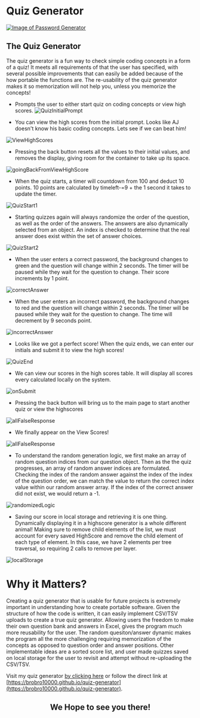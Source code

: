 # Quiz Generator

[![Image of Password Generator
](assets/images/Quiz-GeneratorSS.PNG
"PasswordGenerator Homepage")
](https://brobro10000.github.io/quiz-generator)

## **The Quiz Generator**
The quiz generator is a fun way to check simple coding concepts in a form of a quiz! It meets all requirements of that the user has specified, with several possible improvements that can easily be added because of the how portable the functions are. The re-usability of the quiz generator makes it so memorization will not help you, unless you memorize the concepts!



- Prompts the user to either start quiz on coding concepts or view high scores. 
![QuizInitialPrompt](assets/images/Quiz-GeneratorSS.PNG)


- You can view the high scores from the initial prompt. Looks like AJ doesn't know his basic coding concepts. Lets see if we can beat him!

![ViewHighScores](assets/images/viewhighscoresSS.PNG)


- Pressing the back button resets all the values to their initial values, and removes the display, giving room for the container to take up its space.

![goingBackFromViewHighScore](assets/images/onBackSS.PNG)


- When the quiz starts, a timer will countdown from 100 and deduct 10 points. 10 points are calculated by timeleft-=9 + the 1 second it takes to update the timer. 

![QuizStart1](assets/images/onQuizStartSS.PNG)


- Starting quizzes again will always randomize the order of the question, as well as the order of the answers. The answers are also dynamically selected from an object. An index is checked to determine that the real answer does exist within the set of answer choices.

![QuizStart2](assets/images/randomQandASS.PNG)


- When the user enters a correct password, the background changes to green and the question will change within 2 seconds. The timer will be paused while they wait for the question to change. Their score increments by 1 point.

![correctAnswer](assets/images/onCorrectSS.PNG)


- When the user enters an incorrect password, the background changes to red and the question will change within 2 seconds. The timer will be paused while they wait for the question to change. The time will decrement by 9 seconds point.

![incorrectAnswer](assets/images/onIncorrectSS.PNG)


- Looks like we got a perfect score! When the quiz ends, we can enter our initials and submit it to view the high scores!

![QuizEnd](assets/images/onQuizEndSS.PNG)


- We can view our scores in the high scores table. It will display all scores every calculated locally on the system. 

![onSubmit](assets/images/onSubmitSS.PNG)


- Pressing the back button will bring us to the main page to start another quiz or view the highscores

![allFalseResponse](assets/images/onBack2SS.PNG)


- We finally appear on the View Scores!

![allFalseResponse](assets/images/highScores2SS.PNG)


- To understand the random generation logic, we first make an array of random question indices from our question object. Then as the the quiz progresses, an array of random answer indices are formulated. Checking the index of the random answer against the index of the index of the question order, we can match the value to return the correct index value within our random answer array. If the index of the correct answer did not exist, we would return a -1.

![randomizedLogic](assets/images/randomQandA2SS.PNG)


- Saving our score in local storage and retrieving it is one thing. Dynamically displaying it in a highscore generator is a whole different animal! Making sure to remove child elements of the list, we must account for every saved HighScore and remove the child element of each type of element. In this case, we have 2 elements per tree traversal, so requiring 2 calls to remove per layer. 

![localStorage](assets/images/localStorageSS.PNG)





# Why it Matters?
Creating a quiz generator that is usable for future projects is extremely important in understanding how to create portable software. Given the structure of how the code is written, it can easily implement CSV/TSV uploads to create a true quiz generator. Allowing users the freedom to make their own question bank and answers in Excel, gives the program much more reusability for the user. The random quesiton/answer dynamic makes the program all the more challenging requiring memorization of the concepts as opposed to question order and answer positions. Other implementable ideas are a sorted score list, and user made quizzes saved on local storage for the user to revisit and attempt without re-uploading the CSV/TSV.

Visit my quiz generator [by clicking here](https://brobro10000.github.io/quiz-generator) or follow the direct link at [https://brobro10000.github.io/quiz-generator](https://brobro10000.github.io/quiz-generator). 

## <center>We Hope to see you there!</center> ##
